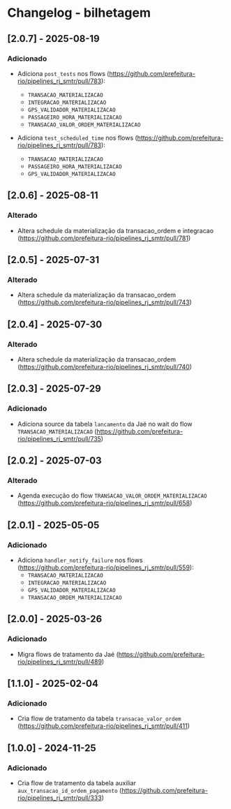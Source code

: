 # Changelog - bilhetagem

## [2.0.7] - 2025-08-19

### Adicionado

- Adiciona `post_tests` nos flows (https://github.com/prefeitura-rio/pipelines_rj_smtr/pull/783):
  - `TRANSACAO_MATERIALIZACAO`
  - `INTEGRACAO_MATERIALIZACAO`
  - `GPS_VALIDADOR_MATERIALIZACAO`
  - `PASSAGEIRO_HORA_MATERIALIZACAO`
  - `TRANSACAO_VALOR_ORDEM_MATERIALIZACAO`

- Adiciona `test_scheduled_time` nos flows (https://github.com/prefeitura-rio/pipelines_rj_smtr/pull/783):
  - `TRANSACAO_MATERIALIZACAO`
  - `PASSAGEIRO_HORA_MATERIALIZACAO`
  - `GPS_VALIDADOR_MATERIALIZACAO`

## [2.0.6] - 2025-08-11

### Alterado

- Altera schedule da materialização da transacao_ordem e integracao (https://github.com/prefeitura-rio/pipelines_rj_smtr/pull/781)

## [2.0.5] - 2025-07-31

### Alterado

- Altera schedule da materialização da transacao_ordem (https://github.com/prefeitura-rio/pipelines_rj_smtr/pull/743)

## [2.0.4] - 2025-07-30

### Alterado

- Altera schedule da materialização da transacao_ordem (https://github.com/prefeitura-rio/pipelines_rj_smtr/pull/740)

## [2.0.3] - 2025-07-29

### Adicionado

- Adiciona source da tabela `lancamento` da Jaé no wait do flow `TRANSACAO_MATERIALIZACAO` (https://github.com/prefeitura-rio/pipelines_rj_smtr/pull/735)

## [2.0.2] - 2025-07-03

### Alterado

- Agenda execução do flow `TRANSACAO_VALOR_ORDEM_MATERIALIZACAO` (https://github.com/prefeitura-rio/pipelines_rj_smtr/pull/658)

## [2.0.1] - 2025-05-05

### Adicionado

- Adiciona `handler_notify_failure` nos flows (https://github.com/prefeitura-rio/pipelines_rj_smtr/pull/559):
  - `TRANSACAO_MATERIALIZACAO`
  - `INTEGRACAO_MATERIALIZACAO`
  - `GPS_VALIDADOR_MATERIALIZACAO`
  - `TRANSACAO_ORDEM_MATERIALIZACAO`

## [2.0.0] - 2025-03-26

### Adicionado

- Migra flows de tratamento da Jaé (https://github.com/prefeitura-rio/pipelines_rj_smtr/pull/489)

## [1.1.0] - 2025-02-04

### Adicionado

- Cria flow de tratamento da tabela `transacao_valor_ordem` (https://github.com/prefeitura-rio/pipelines_rj_smtr/pull/411)

## [1.0.0] - 2024-11-25

### Adicionado

- Cria flow de tratamento da tabela auxiliar `aux_transacao_id_ordem_pagamento` (https://github.com/prefeitura-rio/pipelines_rj_smtr/pull/333)